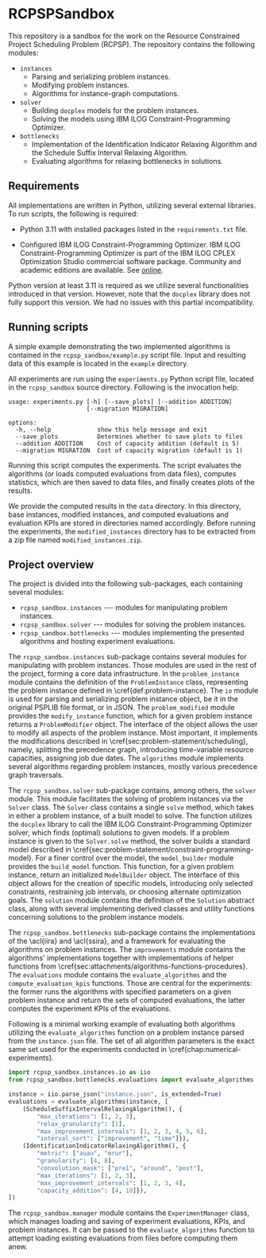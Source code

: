 # RCPSPSandbox

This repository is a sandbox for the work on the Resource Constrained Project Scheduling Problem (RCPSP).
The repository contains the following modules:

- `instances`
  - Parsing and serializing problem instances.
  - Modifying problem instances.
  - Algorithms for instance-graph computations.
- `solver`
  - Building `docplex` models for the problem instances.
  - Solving the models using IBM ILOG Constraint-Programming Optimizer.
- `bottlenecks`
  - Implementation of the Identification Indicator Relaxing Algorithm and the Schedule Suffix Interval Relaxing Algorithm.
  - Evaluating algorithms for relaxing bottlenecks in solutions.

## Requirements

All implementations are written in Python, utilizing several external libraries.
To run scripts, the following is required:

- Python 3.11 with installed packages listed in the `requirements.txt` file.

- Configured IBM ILOG Constraint-Programming Optimizer.
  IBM ILOG Constraint-Programming Optimizer is part of the IBM ILOG CPLEX Optimization Studio
  commercial software package.
  Community and academic editions are available.
  See [online](https://www.ibm.com/products/ilog-cplex-optimization-studio/cplex-cp-optimizer).

Python version at least 3.11 is required as we utilize several functionalities introduced in that version.
However, note that the `docplex` library does not fully support this version.
We had no issues with this partial incompatibility.

## Running scripts

A simple example demonstrating the two implemented algorithms
is contained in the `rcpsp_sandbox/example.py` script file.
Input and resulting data of this example is located in the `example` directory.

All experiments are run using the `experiments.py` Python script file,
located in the `rcpsp_sandbox` source directory.
Following is the invocation help:

```
usage: experiments.py [-h] [--save_plots] [--addition ADDITION]
                      [--migration MIGRATION]

options:
  -h, --help             show this help message and exit
  --save_plots           Determines whether to save plots to files
  --addition ADDITION    Cost of capacity addition (default is 5)
  --migration MIGRATION  Cost of capacity migration (default is 1)
```

Running this script computes the experiments.
The script evaluates the algorithms (or loads computed evaluations from data files),
computes statistics, which are then saved to data files,
and finally creates plots of the results.

We provide the computed results in the `data` directory.
In this directory, base instances, modified instances,
and computed evaluations and evaluation KPIs are stored
in directories named accordingly.
Before running the experiments, the `modified_instances` directory has to be extracted
from a zip file named `modified_instances.zip`.

## Project overview

The project is divided into the following sub-packages, each containing several modules:

- `rcpsp_sandbox.instances` --- modules for manipulating problem instances.
- `rcpsp_sandbox.solver` --- modules for solving the problem instances.
- `rcpsp_sandbox.bottlenecks` --- modules implementing the presented algorithms
        and hosting experiment evaluations.

The `rcpsp_sandbox.instances` sub-package contains several modules for manipulating with problem instances.
Those modules are used in the rest of the project, forming a core data infrastructure.
In the `problem_instance` module contains the definition of the `ProblemInstance`
class, representing the problem instance defined in \cref{def:problem-instance}.
The `io` module is used for parsing and serializing problem instance object,
be it in the original PSPLIB file format, or in JSON.
The `problem_modified` module provides the `modify_instance` function,
which for a given problem instance returns a `ProblemModifier` object.
The interface of the object allows the user to modify all aspects of the problem instance.
Most important, it implements the modifications described in \cref{sec:problem-statement/scheduling},
namely, splitting the precedence graph, introducing time-variable resource capacities,
assigning job due dates.
The `algorithms` module implements several algorithms regarding problem instances,
mostly various precedence graph traversals.

The `rcpsp_sandbox.solver` sub-package contains, among others, the `solver` module.
This module facilitates the solving of problem instances via the `Solver` class.
The `Solver` class contains a single `solve` method, which takes in either a problem instance,
of a built model to solve.
The function utilizes the `docplex` library to call the IBM ILOG Constraint-Programming Optimizer
solver, which finds (optimal) solutions to given models.
If a problem instance is given to the `Solver.solve` method,
the solver builds a standard model described in \cref{sec:problem-statement/constraint-programming-model}.
For a finer control over the model, the `model_builder` module provides the `build_model` function.
This function, for a given problem instance, return an initialized `ModelBuilder` object.
The interface of this object allows for the creation of specific models,
introducing only selected constraints, restraining job intervals, or choosing alternate optimization goals.
The `solution` module contains the definition of the `Solution` abstract class,
along with several implementing derived classes and utility functions concerning solutions to the problem instance models.

The `rcpsp_sandbox.bottlenecks` sub-package contains the implementations of the \acl{iira} and \acl{ssira},
and a framework for evaluating the algorithms on problem instances.
The `improvements` module contains the algorithms' implementations
together with implementations of helper functions from \cref{sec:attachments/algorithms-functions-procedures}.
The `evaluations` module contains the `evaluate_algorithms` and the `compute_evaluation_kpis` functions.
Those are central for the experiments: the former runs the algorithms with specified parameters on a given problem instance
and return the sets of computed evaluations, the latter computes the experiment KPIs of the evaluations.

Following is a minimal working example of evaluating both algorithms utilizing the `evaluate_algorithms` function
on a problem instance parsed from the `instance.json` file.
The set of all algorithm parameters is the exact same set used for the experiments conducted in \cref{chap:numerical-experiments}.

```py
import rcpsp_sandbox.instances.io as iio
from rcpsp_sandbox.bottlenecks.evaluations import evaluate_algorithms

instance = iio.parse_json("instance.json", is_extended=True)
evaluations = evaluate_algorithms(instance, [
    (ScheduleSuffixIntervalRelaxingAlgorithm(), {
        "max_iterations": [1, 2, 3],
        "relax_granularity": [1],
        "max_improvement_intervals": [1, 2, 3, 4, 5, 6],
        "interval_sort": ["improvement", "time"]}),
    (IdentificationIndicatorRelaxingAlgorithm(), {
        "metric": ["auau", "mrur"],
        "granularity": [4, 8],
        "convolution_mask": ["pre1", "around", "post"],
        "max_iterations": [1, 2, 3],
        "max_improvement_intervals": [1, 2, 3, 4],
        "capacity_addition": [4, 10]}),
])
```

The `rcpsp_sandbox.manager` module contains the `ExperimentManager` class,
which manages loading and saving of experiment evaluations, KPIs, and problem instances.
It can be passed to the `evaluate_algorithms` function
to attempt loading existing evaluations from files before computing them anew.
